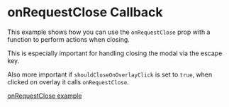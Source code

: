 # onRequestClose Callback

This example shows how you can use the `onRequestClose` prop with a function to perform actions when closing.

This is especially important for handling closing the modal via the escape key.

Also more important if `shouldCloseOnOverlayClick` is set to `true`, when clicked on overlay it calls `onRequestClose`.


[onRequestClose example](codepen://claydiffrient/KNjVBx)
